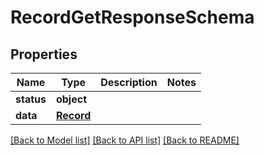 # RecordGetResponseSchema

## Properties
Name | Type | Description | Notes
------------ | ------------- | ------------- | -------------
**status** | **object** |  | 
**data** | [**Record**](Record.md) |  | 

[[Back to Model list]](../README.md#documentation-for-models) [[Back to API list]](../README.md#documentation-for-api-endpoints) [[Back to README]](../README.md)

